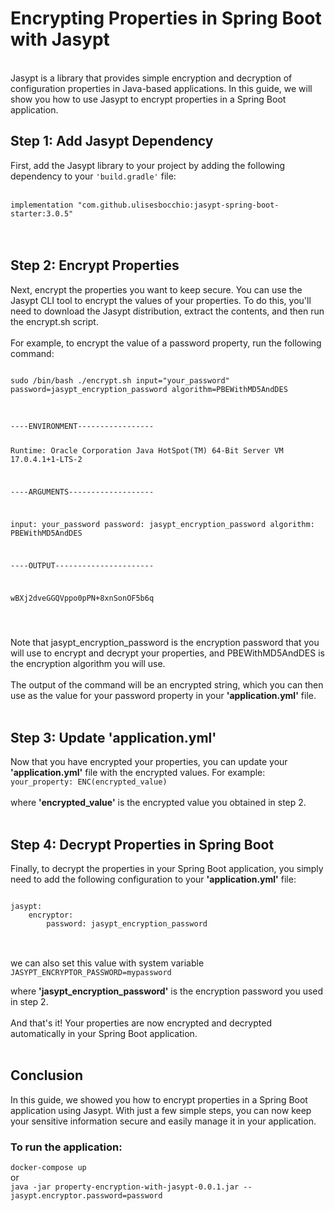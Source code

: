 <h1>Encrypting Properties in Spring Boot with Jasypt</h1>
<br>
Jasypt is a library that provides simple encryption and decryption of configuration properties in Java-based applications. In this guide, we will show you how to use Jasypt to encrypt properties in a Spring Boot application.
<br>
<h2>Step 1: Add Jasypt Dependency</h2>
First, add the Jasypt library to your project by adding the following dependency to your <code>'build.gradle'</code> file:
<br><br>
<code>
implementation "com.github.ulisesbocchio:jasypt-spring-boot-starter:3.0.5"
</code>
<br><br>
<h2>Step 2: Encrypt Properties</h2>
Next, encrypt the properties you want to keep secure. You can use the Jasypt CLI tool to encrypt the values of your properties. To do this, you'll need to download the Jasypt distribution, extract the contents, and then run the encrypt.sh script.
<br><br>
For example, to encrypt the value of a password property, run the following command:

<code>
<br>
sudo /bin/bash ./encrypt.sh input="your_password" password=jasypt_encryption_password algorithm=PBEWithMD5AndDES 
</code>
<br>
<pre>
<code>
----ENVIRONMENT-----------------

Runtime: Oracle Corporation Java HotSpot(TM) 64-Bit Server VM 17.0.4.1+1-LTS-2

----ARGUMENTS-------------------

input: your_password
password: jasypt_encryption_password
algorithm: PBEWithMD5AndDES

----OUTPUT----------------------

wBXj2dveGGQVppo0pPN+8xnSonOF5b6q

</code>
</pre>

Note that jasypt_encryption_password is the encryption password that you will use to encrypt and decrypt your properties, and PBEWithMD5AndDES is the encryption algorithm you will use.
<br><br>
The output of the command will be an encrypted string, which you can then use as the value for your password property in your <b>'application.yml'</b> file.
<br><br>
<h2>Step 3: Update 'application.yml'</h2>
Now that you have encrypted your properties, you can update your <b>'application.yml'</b> file with the encrypted values. For example:
<br>
<code>your_property: ENC(encrypted_value)</code>
<br><br>
where <b>'encrypted_value'</b> is the encrypted value you obtained in step 2.
<br><br>
<h2>Step 4: Decrypt Properties in Spring Boot</h2>
Finally, to decrypt the properties in your Spring Boot application, you simply need to add the following configuration to your <b>'application.yml'</b> file:
<pre>
<code>
jasypt:
    encryptor:
        password: jasypt_encryption_password
</code>
</pre>
<br>
we can also set this value with system variable
<code>
JASYPT_ENCRYPTOR_PASSWORD=mypassword
</code>

where <b>'jasypt_encryption_password'</b> is the encryption password you used in step 2.
<br><br>
And that's it! Your properties are now encrypted and decrypted automatically in your Spring Boot application.
<br><br>
<h2>Conclusion</h2>
In this guide, we showed you how to encrypt properties in a Spring Boot application using Jasypt. With just a few simple steps, you can now keep your sensitive information secure and easily manage it in your application.

<h3>To run the application:</h3>
<code>docker-compose up</code>
<br>
or
<br>
<code>java -jar property-encryption-with-jasypt-0.0.1.jar --jasypt.encryptor.password=password</code>
